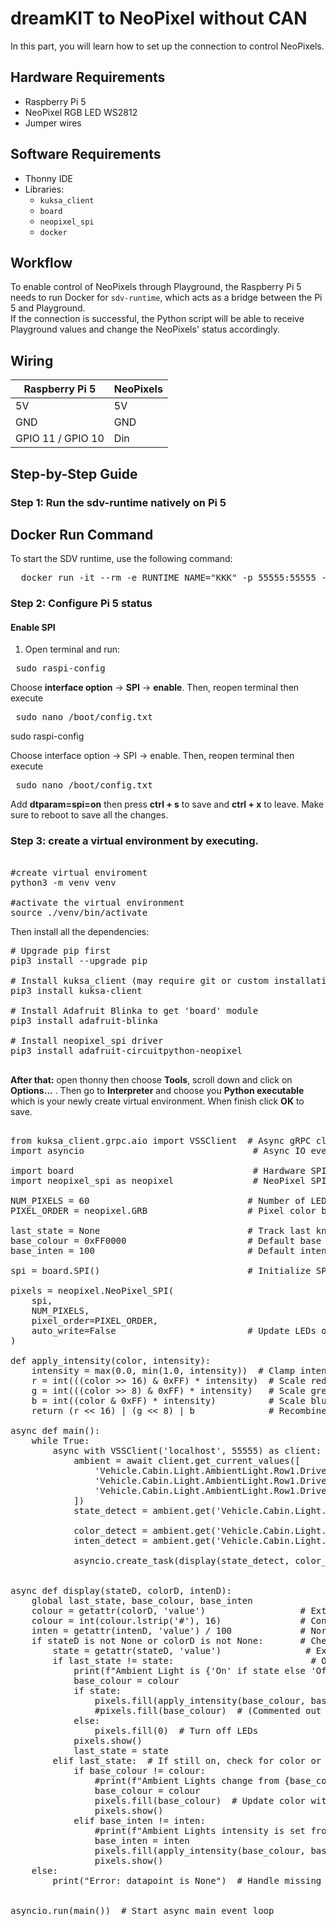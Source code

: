 # dreamKIT to NeoPixel without CAN

In this part, you will learn how to set up the connection to control NeoPixels.


## Hardware Requirements

- Raspberry Pi 5
- NeoPixel RGB LED WS2812
- Jumper wires

## Software Requirements

- Thonny IDE
- Libraries:
  - `kuksa_client`
  - `board`
  - `neopixel_spi`
  - `docker`


## Workflow

To enable control of NeoPixels through Playground, the Raspberry Pi 5 needs to run Docker for `sdv-runtime`, which acts as a bridge between the Pi 5 and Playground.  
If the connection is successful, the Python script will be able to receive Playground values and change the NeoPixels' status accordingly.


## Wiring

| Raspberry Pi 5   | NeoPixels        |
| ---------------- | ---------------- |
| 5V               | 5V               |
| GND              | GND              |
| GPIO 11 / GPIO 10| Din              |


## Step-by-Step Guide

### Step 1: Run the sdv-runtime natively on Pi 5

## Docker Run Command

To start the SDV runtime, use the following command:

<pre>  docker run -it --rm -e RUNTIME_NAME="KKK" -p 55555:55555 --name sdv-runtime ghcr.io/eclipse-autowrx/sdv-runtime:latest  </pre>


### Step 2: Configure Pi 5 status

#### Enable SPI

1. Open terminal and run:

<pre> sudo raspi-config </pre>

Choose **interface option** -> **SPI** -> **enable**.
Then, reopen terminal then execute

<pre> sudo nano /boot/config.txt </pre>

sudo raspi-config

Choose interface option -> SPI -> enable.
Then, reopen terminal then execute

<pre> sudo nano /boot/config.txt </pre>
 
Add **dtparam=spi=on** then press **ctrl + s** to save and **ctrl + x** to leave.
Make sure to reboot to save all the changes.

### Step 3: create a virtual environment by executing.

<pre>  
#create virtual enviroment         
python3 -m venv venv               

#activate the virtual environment  
source ./venv/bin/activate         
</pre>

Then install all the dependencies:

<pre>
# Upgrade pip first 
pip3 install --upgrade pip 

# Install kuksa_client (may require git or custom installation if not on PyPI) 
pip3 install kuksa-client 
  
# Install Adafruit Blinka to get 'board' module 
pip3 install adafruit-blinka 

# Install neopixel_spi driver
pip3 install adafruit-circuitpython-neopixel 
  
</pre>

**After that:** open thonny then choose **Tools**, scroll down and click on **Options…** . Then go to **Interpreter** and choose you **Python executable** which is your newly create virtual environment. When finish click **OK** to save.

<pre> 
from kuksa_client.grpc.aio import VSSClient  # Async gRPC client for KUKSA.val vehicle server
import asyncio                                # Async IO event loop

import board                                  # Hardware SPI interface on Raspberry Pi
import neopixel_spi as neopixel               # NeoPixel SPI driver

NUM_PIXELS = 60                              # Number of LEDs in the NeoPixel strip
PIXEL_ORDER = neopixel.GRB                   # Pixel color byte order (Green-Red-Blue)

last_state = None                            # Track last known ambient light state (on/off)
base_colour = 0xFF0000                       # Default base color (red) as 24-bit integer
base_inten = 100                             # Default intensity value (percentage)

spi = board.SPI()                            # Initialize SPI bus

pixels = neopixel.NeoPixel_SPI(
    spi,
    NUM_PIXELS,
    pixel_order=PIXEL_ORDER,
    auto_write=False                         # Update LEDs only when show() is called
)

def apply_intensity(color, intensity):
    intensity = max(0.0, min(1.0, intensity))  # Clamp intensity between 0.0 and 1.0
    r = int(((color >> 16) & 0xFF) * intensity)  # Scale red channel by intensity
    g = int(((color >> 8) & 0xFF) * intensity)   # Scale green channel by intensity
    b = int((color & 0xFF) * intensity)          # Scale blue channel by intensity
    return (r << 16) | (g << 8) | b              # Recombine channels into 24-bit color int

async def main():
    while True: 
        async with VSSClient('localhost', 55555) as client:  # Connect to KUKSA server
            ambient = await client.get_current_values([      # Request multiple datapoints
                'Vehicle.Cabin.Light.AmbientLight.Row1.DriverSide.IsLightOn',
                'Vehicle.Cabin.Light.AmbientLight.Row1.DriverSide.Color',
                'Vehicle.Cabin.Light.AmbientLight.Row1.DriverSide.Intensity'
            ])
            state_detect = ambient.get('Vehicle.Cabin.Light.AmbientLight.Row1.DriverSide.IsLightOn')  # Get on/off state
            
            color_detect = ambient.get('Vehicle.Cabin.Light.AmbientLight.Row1.DriverSide.Color')      # Get color value
            inten_detect = ambient.get('Vehicle.Cabin.Light.AmbientLight.Row1.DriverSide.Intensity')  # Get intensity value
        
            asyncio.create_task(display(state_detect, color_detect, inten_detect))  # Run display update asynchronously
           
            
async def display(stateD, colorD, intenD):
    global last_state, base_colour, base_inten
    colour = getattr(colorD, 'value')                  # Extract color hex string (e.g. '#FF0000')
    colour = int(colour.lstrip('#'), 16)               # Convert hex string to integer
    inten = getattr(intenD, 'value') / 100             # Normalize intensity to 0.0-1.0
    if stateD is not None or colorD is not None:       # Check datapoints are valid
        state = getattr(stateD, 'value')                # Extract boolean on/off state
        if last_state != state:                          # Only update if state changed
            print(f"Ambient Light is {'On' if state else 'Off'}")
            base_colour = colour
            if state:
                pixels.fill(apply_intensity(base_colour, base_inten))  # Fill LEDs with adjusted color
                #pixels.fill(base_colour)  # (Commented out alternative: fill without intensity)
            else:
                pixels.fill(0)  # Turn off LEDs
            pixels.show()
            last_state = state
        elif last_state:  # If still on, check for color or intensity changes
            if base_colour != colour:
                #print(f"Ambient Lights change from {base_colour} to {colour}")
                base_colour = colour
                pixels.fill(base_colour)  # Update color without intensity adjustment
                pixels.show()
            elif base_inten != inten:
                #print(f"Ambient Lights intensity is set from {base_inten} to {inten}")
                base_inten = inten
                pixels.fill(apply_intensity(base_colour, base_inten))  # Update color with new intensity
                pixels.show()
    else:
        print("Error: datapoint is None")  # Handle missing datapoints gracefully


asyncio.run(main())  # Start async main event loop


</pre>
